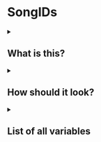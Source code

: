 # SongIDs

<details>
<summary><h2>What is this?</h2></summary>

SongIDs is a module script located in "ReplicatedStorage" that defines the song variables that go with every song.<br>
This is required when adding new songs as it requires the Instrumental sounds to be defined here.
</details>

<details>
<summary><h2>How should it look?</h2></summary>

Each songId follows a strict format in order for the game to find and retrieve the data for each song.<br><br>
It would look something like this:
```lua
	["songName"] = {
		Instrumental = soundID;
	};
```
</details>

<details>
<summary><h2>List of all variables</h2></summary>
  
````lua
["songName"] = {
	Instrumental = 0; -- Required (if you want you can combine both the voices and instrumental into one audio file)
	Voices = 0; -- If the chart has ‘“needsVoices”: true’ then the voices would be required 
	Offset = 0; -- (Optional) Applies an offset (in milliseconds) to the chart
	EventOffset = 0; -- (Optional) Applies an offset to the events
	BFAnimations = _; -- (Optional) Set Boyfriends animation
	BF2Animations = _; -- (Optional) Adds a secondary Boyfriend with said animation
	DadAnimations = _; -- (Optional) Set Dads animation
	Dad2Animations = _; -- (Optional) Adds a secondary Dad with said animation
	AnimOffsets = { -- (Optional) Defines the CFrame offset for (BF, DAD, BF2, DAD2) all the CFrames do not have to be defined.
		CFrame.new(),
		CFrame.new(),
		CFrame.new(),
		CFrame.new()
	};
	NoteGroup = ''; -- (Optional) Defines which notegroup to use inside of the NoteGroups folder
	NoteSkin = ''; -- (Optional) Sets the noteskin for the song
	NoteSplashSkin = ''; -- (Optional) Sets the notesplash skin for the song
	Script = ''; -- (Optional) Option to change the script that the song will use [Uses scripts from modcharts folder]
	defaultCamZoom = 0; -- (Optional) changes the default zoom/FOV of the camera when the song starts
	mapProps = ''; -- (Optional) Adds the map to the game using the name of the map in the ReplicatedStorage.Maps Folder
	ClockTime = 0; -- (Optional) Sets the time of day
	hideProps = boolean; -- (Optional) Tells whether or not to hide props in the map
	hideBox = boolean; -- (Optional) Hides all boomboxes
	PreloadSounds = { -- (Optional) Plays the sound at a very low volume so that the game forces it to load
		"rbxassetid://" -- sound id
	};
	PreloadImages = { -- (Optional) Prechaches images for the song
		"rbxassetid://" -- image id
	};
	countdownImages = { -- (Optional) you could just make it equal false for it to be nothing
		0; -- image of 3
		0; -- image of the 2
		0; -- image of the 1
		0; -- image of the go!
	};
	IntroSounds = { -- (Optional) Changes the sounds for the countdown
		"rbxassetid://"; -- Voice for 3 -- If you want there to be silence just make it blank like ""
		"rbxassetid://"; -- Voice for 2
		"rbxassetid://"; -- Voice for 1
		"rbxassetid://"; -- Voice for Go
	};
	RatingSet = { -- (Optional) Changes the images for the ratings
		sick="rbxassetid://10849280164",
		good="rbxassetid://10849281330",
		bad="rbxassetid://10849282992",
		trash="rbxassetid://10849284734"
	};
};
````
</details>

